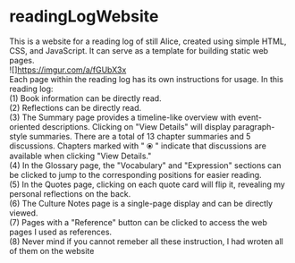 # readingLogWebsite

This is a website for a reading log of still Alice, created using simple HTML, CSS, and JavaScript. It can serve as a template for building static web pages.
<br>
![]https://imgur.com/a/fGUbX3x
<br>
Each page within the reading log has its own instructions for usage. In this reading log:<br>
(1) Book information can be directly read.<br>
(2) Reflections can be directly read.<br>
(3) The Summary page provides a timeline-like overview with event-oriented descriptions. Clicking on "View Details" will display paragraph-style summaries. There are a total of 13 chapter summaries and 5 discussions. Chapters marked with " ⦿ " indicate that discussions are available when clicking "View Details."<br>
(4) In the Glossary page, the "Vocabulary" and "Expression" sections can be clicked to jump to the corresponding positions for easier reading.<br>
(5) In the Quotes page, clicking on each quote card will flip it, revealing my personal reflections on the back.<br>
(6) The Culture Notes page is a single-page display and can be directly viewed.<br>
(7) Pages with a "Reference" button can be clicked to access the web pages I used as references.<br>
(8) Never mind if you cannot remeber all these instruction, I had wroten all of them on the website<br>
<br><br>
